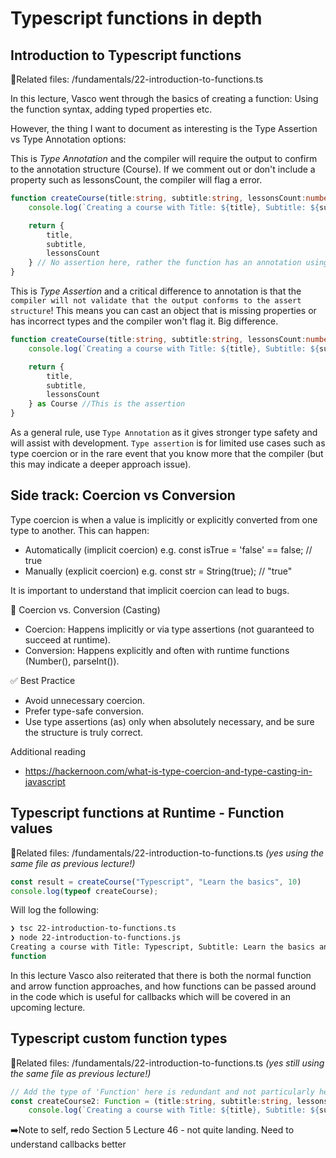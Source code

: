 # Typescript functions in depth

## Introduction to Typescript functions

📁Related files:
/fundamentals/22-introduction-to-functions.ts

In this lecture, Vasco went through the basics of creating a function: Using the function syntax, adding typed properties etc.

However, the thing I want to document as interesting is the Type Assertion vs Type Annotation options:

This is *Type Annotation* and the compiler will require the output to confirm to the annotation structure (Course).
If we comment out or don't include a property such as lessonsCount, the compiler will flag a error.
```ts
function createCourse(title:string, subtitle:string, lessonsCount:number): Course {
    console.log(`Creating a course with Title: ${title}, Subtitle: ${subtitle} and LessonsCount: ${lessonsCount}`);

    return {
        title,
        subtitle,
        lessonsCount
    } // No assertion here, rather the function has an annotation using : Course
}
```


This is *Type Assertion* and a critical difference to annotation is that the `compiler will not validate that the output conforms to the assert structure`!
This means you can cast an object that is missing properties or has incorrect types and the compiler won't flag it. Big difference.
```ts
function createCourse(title:string, subtitle:string, lessonsCount:number) {
    console.log(`Creating a course with Title: ${title}, Subtitle: ${subtitle} and LessonsCount: ${lessonsCount}`);

    return {
        title,
        subtitle,
        lessonsCount
    } as Course //This is the assertion
}
```

As a general rule, use `Type Annotation` as it gives stronger type safety and will assist with development. `Type assertion` is for limited
use cases such as type coercion or in the rare event that you know more that the compiler (but this may indicate a deeper approach issue).

## Side track: Coercion vs Conversion

Type coercion is when a value is implicitly or explicitly converted from one type to another. This can happen:

- Automatically (implicit coercion) e.g. const isTrue = 'false' == false; // true
- Manually (explicit coercion) e.g. const str = String(true);  // "true"

It is important to understand that implicit coercion can lead to bugs.

🛑 Coercion vs. Conversion (Casting)

- Coercion: Happens implicitly or via type assertions (not guaranteed to succeed at runtime).
- Conversion: Happens explicitly and often with runtime functions (Number(), parseInt()).

✅ Best Practice
- Avoid unnecessary coercion.
- Prefer type-safe conversion.
- Use type assertions (as) only when absolutely necessary, and be sure the structure is truly correct.

Additional reading
- https://hackernoon.com/what-is-type-coercion-and-type-casting-in-javascript

## Typescript functions at Runtime - Function values

📁Related files:
/fundamentals/22-introduction-to-functions.ts _(yes using the same file as previous lecture!)_

```ts
const result = createCourse("Typescript", "Learn the basics", 10)
console.log(typeof createCourse);
```
Will log the following:
```bash
❯ tsc 22-introduction-to-functions.ts
❯ node 22-introduction-to-functions.js
Creating a course with Title: Typescript, Subtitle: Learn the basics and LessonsCount: 10
function
```

In this lecture Vasco also reiterated that there is both the normal function and arrow function approaches, and how functions
can be passed around in the code which is useful for callbacks which will be covered in an upcoming lecture.

## Typescript custom function types

📁Related files:
/fundamentals/22-introduction-to-functions.ts _(yes still using the same file as previous lecture!)_

```ts
// Add the type of 'Function' here is redundant and not particularly helpful to add.
const createCourse2: Function = (title:string, subtitle:string, lessonsCount:number) => {
    console.log(`Creating a course with Title: ${title}, Subtitle: ${subtitle} and LessonsCount: ${lessonsCount}`);
```

➡️Note to self, redo Section 5 Lecture 46 - not quite landing. Need to understand callbacks better